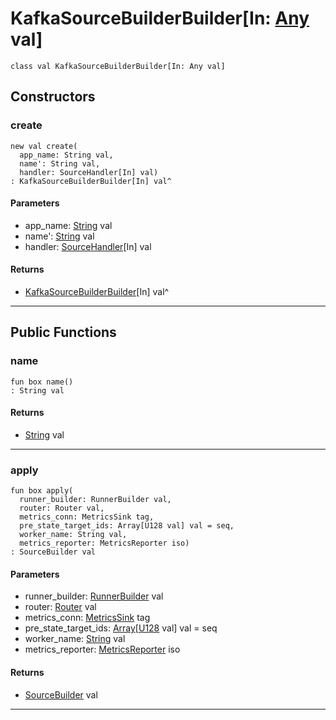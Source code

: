 # KafkaSourceBuilderBuilder\[In: [Any](builtin-Any) val\]

```pony
class val KafkaSourceBuilderBuilder[In: Any val]
```

## Constructors

### create

```pony
new val create(
  app_name: String val,
  name': String val,
  handler: SourceHandler[In] val)
: KafkaSourceBuilderBuilder[In] val^
```
#### Parameters

*   app_name: [String](builtin-String) val
*   name': [String](builtin-String) val
*   handler: [SourceHandler](wallaroo-core-source-SourceHandler)\[In\] val

#### Returns

* [KafkaSourceBuilderBuilder](wallaroo-core-source-kafka_source-KafkaSourceBuilderBuilder)\[In\] val^

---

## Public Functions

### name

```pony
fun box name()
: String val
```

#### Returns

* [String](builtin-String) val

---

### apply

```pony
fun box apply(
  runner_builder: RunnerBuilder val,
  router: Router val,
  metrics_conn: MetricsSink tag,
  pre_state_target_ids: Array[U128 val] val = seq,
  worker_name: String val,
  metrics_reporter: MetricsReporter iso)
: SourceBuilder val
```
#### Parameters

*   runner_builder: [RunnerBuilder](wallaroo-core-topology-RunnerBuilder) val
*   router: [Router](wallaroo-core-topology-Router) val
*   metrics_conn: [MetricsSink](wallaroo-core-metrics-MetricsSink) tag
*   pre_state_target_ids: [Array](builtin-Array)\[[U128](builtin-U128) val\] val = seq
*   worker_name: [String](builtin-String) val
*   metrics_reporter: [MetricsReporter](wallaroo-core-metrics-MetricsReporter) iso

#### Returns

* [SourceBuilder](wallaroo-core-source-SourceBuilder) val

---

